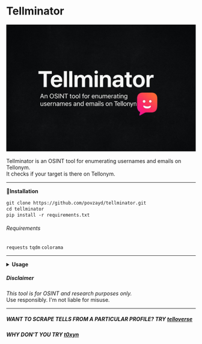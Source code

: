 # Tellminator
![Example](./tellminator.jpg)

Tellminator is an OSINT tool for enumerating usernames and emails on Tellonym.  
It checks if your target is there on Tellonym.  

---
<summary><b>🧐Installation</b></summary>

```
git clone https://github.com/povzayd/tellminator.git
cd tellminator
pip install -r requirements.txt
```
###### Requirements
`requests`
`tqdm` 
`colorama`

---
<details>
<summary><b>Usage</b></summary>

###### Check single username:
```
python tellminator.py --username --value johndoe
```
###### Check single email:
```
python tellminator.py --email --value example@mail.com
```
###### Check multiple usernames:
```
python tellminator.py --username --input usernames.txt
```
###### Check multiple emails:
```
python tellminator.py --email --input emails.txt
```
###### Use proxies (rotate every 3 checks):
```
python tellminator.py --username --input usernames.txt --proxyfile proxies.txt --rotate 3
```
###### Save results:
```
python tellminator.py --username --input usernames.txt --log results.log
```
---

###### Example Output
```
[+] Starting Tellonym OSINT scan (username mode)...

✅ johndoe - User Found
🚫 randomname123 - User Not Found
```
---
</details>

##### Disclaimer

*This tool is for OSINT and research purposes only.*                                                                          
Use responsibly. I'm not liable for misuse.

---
##### WANT TO SCRAPE TELLS FROM A PARTICULAR PROFILE? TRY [telloverse](https://sudo6t6.github.io/telloverse)                                                   
##### WHY DON'T YOU TRY [t0xyn](https://github.com/povzayd/t0xyn)
